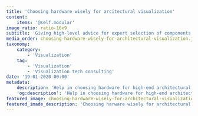 ```yaml
---
title: 'Choosing hardware wisely for arcitectural visualization'
content:
    items: '@self.modular'
image_ratio: ratio-16x9
subtitle: 'Giving high-level advice for expert selection of components and machines'
media_order: choosing-hardware-wisely-for-architectural-visualization.jpg
taxonomy:
    category:
        - 'Visualization'
    tag:
        - 'Visualization'
        - 'Visualization tech consulting'
date: '19-01-2020 00:00'
metadata:
    description: 'Help in choosing hardware for high-end architectural visualisation work, and an overview of computer parts for more expert selection of components.'
    'og:description': 'Help in choosing hardware for high-end architectural visualisation work, and an overview of computer parts for more expert selection of components.'
featured_image: choosing-hardware-wisely-for-architectural-visualization.jpg
featured_imade_description: 'Choosing harware wisely for architectural visualization'
---
```

